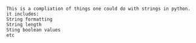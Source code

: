 	This is a compliation of things one could do with strings in python. it includes:
	String formatting
	String length
	Sting boolean values 
	etc
